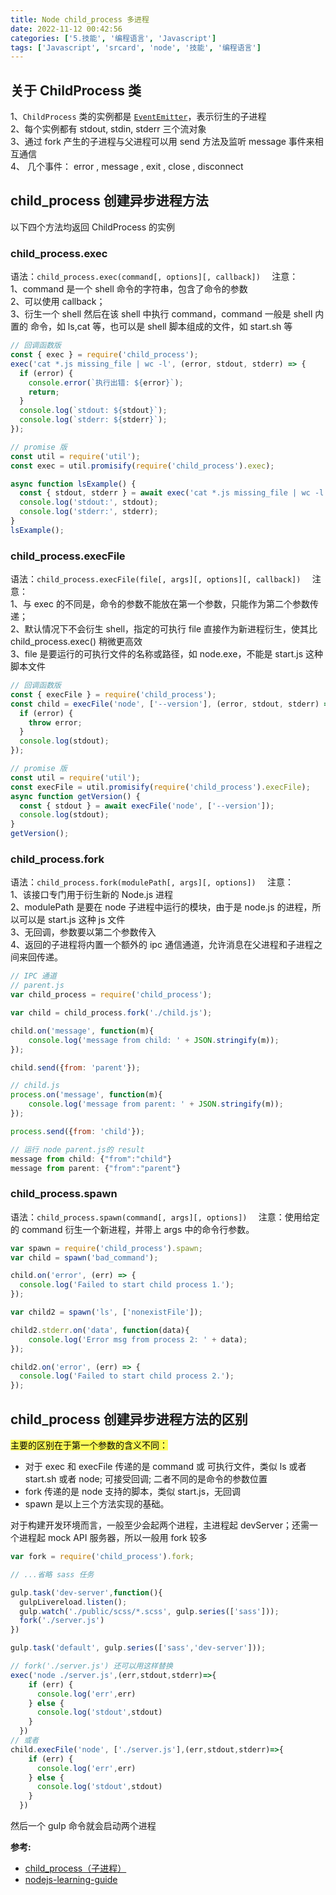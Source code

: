 ```yaml
---
title: Node child_process 多进程
date: 2022-11-12 00:42:56
categories: ['5.技能', '编程语言', 'Javascript']
tags: ['Javascript', 'srcard', 'node', '技能', '编程语言']
---
```

  
  
## 关于 ChildProcess 类

  
1、`ChildProcess` 类的实例都是 [`EventEmitter`](http://nodejs.cn/s/pGAddE)，表示衍生的子进程  
2、每个实例都有 stdout, stdin, stderr 三个流对象  
3、通过 fork 产生的子进程与父进程可以用 send 方法及监听 message 事件来相互通信  
4、 几个事件： error , message , exit , close , disconnect
<!--SR:!2025-01-09,496,250-->
  
  
## child_process 创建异步进程方法

以下四个方法均返回 ChildProcess 的实例
  
  
### child_process.exec  

  
语法：`child_process.exec(command[, options][, callback])  `
注意：  
1、command 是一个 shell 命令的字符串，包含了命令的参数  
2、可以使用 callback；  
3、衍生一个 shell 然后在该 shell 中执行 command，command 一般是 shell 内置的 命令，如 ls,cat 等，也可以是 shell 脚本组成的文件，如 start.sh 等
<!--SR:!2025-01-26,509,250-->

```js
// 回调函数版
const { exec } = require('child_process');
exec('cat *.js missing_file | wc -l', (error, stdout, stderr) => {
  if (error) {
    console.error(`执行出错: ${error}`);
    return;
  }
  console.log(`stdout: ${stdout}`);
  console.log(`stderr: ${stderr}`);
});

// promise 版
const util = require('util');
const exec = util.promisify(require('child_process').exec);

async function lsExample() {
  const { stdout, stderr } = await exec('cat *.js missing_file | wc -l');
  console.log('stdout:', stdout);
  console.log('stderr:', stderr);
}
lsExample();
```
  
  
###  child_process.execFile  

  
语法：`child_process.execFile(file[, args][, options][, callback])  `
注意：  
1、与 exec 的不同是，命令的参数不能放在第一个参数，只能作为第二个参数传递；  
2、默认情况下不会衍生 shell，指定的可执行 file 直接作为新进程衍生，使其比 child_process.exec() 稍微更高效  
3、file 是要运行的可执行文件的名称或路径，如 node.exe，不能是 start.js 这种脚本文件
<!--SR:!2025-04-15,462,230-->

```js
// 回调函数版
const { execFile } = require('child_process');
const child = execFile('node', ['--version'], (error, stdout, stderr) => {
  if (error) {
    throw error;
  }
  console.log(stdout);
});

// promise 版
const util = require('util');
const execFile = util.promisify(require('child_process').execFile);
async function getVersion() {
  const { stdout } = await execFile('node', ['--version']);
  console.log(stdout);
}
getVersion();
```
  
  
###  child_process.fork  

  
语法：`child_process.fork(modulePath[, args][, options])  `
注意：  
1、该接口专门用于衍生新的 Node.js 进程  
2、modulePath 是要在 node 子进程中运行的模块，由于是 node.js 的进程，所以可以是 start.js 这种 js 文件  
3、无回调，参数要以第二个参数传入  
4、返回的子进程将内置一个额外的 ipc 通信通道，允许消息在父进程和子进程之间来回传递。
<!--SR:!2024-11-06,447,250-->

```js
// IPC 通道
// parent.js
var child_process = require('child_process');

var child = child_process.fork('./child.js');

child.on('message', function(m){
    console.log('message from child: ' + JSON.stringify(m));
});

child.send({from: 'parent'});

// child.js
process.on('message', function(m){
    console.log('message from parent: ' + JSON.stringify(m));
});

process.send({from: 'child'});

// 运行 node parent.js的 result 
message from child: {"from":"child"}
message from parent: {"from":"parent"}
```
  
  
###  child_process.spawn  

  
语法：`child_process.spawn(command[, args][, options])  `
注意：使用给定的 command 衍生一个新进程，并带上 args 中的命令行参数。
<!--SR:!2024-12-25,480,250-->

```js
var spawn = require('child_process').spawn;
var child = spawn('bad_command');

child.on('error', (err) => {
  console.log('Failed to start child process 1.');
});

var child2 = spawn('ls', ['nonexistFile']);

child2.stderr.on('data', function(data){
    console.log('Error msg from process 2: ' + data);
});

child2.on('error', (err) => {
  console.log('Failed to start child process 2.');
});
```
  
  
## child_process 创建异步进程方法的区别

<mark style="background: #fefe00A6;">主要的区别在于第一个参数的含义不同：</mark>  
- 对于 exec 和 execFile 传递的是 command 或 可执行文件，类似 ls 或者 start.sh 或者 node; 可接受回调; 二者不同的是命令的参数位置  
- fork 传递的是 node 支持的脚本，类似 start.js，无回调  
- spawn 是以上三个方法实现的基础。

对于构建开发环境而言，一般至少会起两个进程，主进程起 devServer；还需一个进程起 mock API 服务器，所以一般用 fork 较多

```js
var fork = require('child_process').fork;

// ...省略 sass 任务

gulp.task('dev-server',function(){
  gulpLivereload.listen();
  gulp.watch('./public/scss/*.scss', gulp.series(['sass']));
  fork('./server.js')
})

gulp.task('default', gulp.series(['sass','dev-server']));

// fork('./server.js') 还可以用这样替换
exec('node ./server.js',(err,stdout,stderr)=>{
    if (err) {
      console.log('err',err)
    } else {
      console.log('stdout',stdout)
    }
  })
// 或者
child.execFile('node', ['./server.js'],(err,stdout,stderr)=>{
    if (err) {
      console.log('err',err)
    } else {
      console.log('stdout',stdout)
    }
  })
```

然后一个 gulp 命令就会启动两个进程

**参考:**

*   [child_process（子进程）](http://nodejs.cn/api/child_process.html#child_process_child_process)
*   [nodejs-learning-guide](https://github.com/chyingp/nodejs-learning-guide)